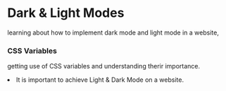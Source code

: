 <h1>Dark & Light Modes</h1>

<p>learning about how to implement dark mode and light mode in a website,<p>

<h3>CSS Variables</h3>

<p>getting use of CSS variables and understanding therir importance.</p>
<li>It is important to achieve Light & Dark Mode on a website.</li>
